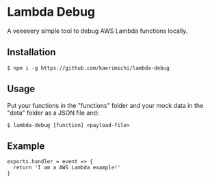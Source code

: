 # Lambda Debug

A veeeeery simple tool to debug AWS Lambda functions locally.

## Installation

```
$ npm i -g https://github.com/kaerimichi/lambda-debug
```

## Usage

Put your functions in the "functions" folder and your mock data in the "data" folder as a JSON file and:

```
$ lambda-debug [function] <payload-file>
```

## Example

```
exports.handler = event => {
  return 'I am a AWS Lambda example!'
}
```
